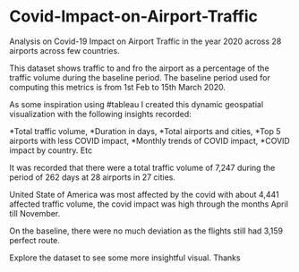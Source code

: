# Covid-Impact-on-Airport-Traffic
Analysis on Covid-19 Impact on Airport Traffic in the year 2020 across 28 airports across few countries.

This dataset shows traffic to and fro the airport as a percentage of the traffic volume during the baseline period. The baseline period used for computing this metrics is from 1st Feb to 15th March 2020.

As some inspiration using #tableau I created this dynamic geospatial visualization with the following insights recorded:

*Total traffic volume,
*Duration in days,
*Total airports and cities,
*Top 5 airports with less COVID impact,
*Monthly trends of COVID impact,
*COVID impact by country. Etc

It was recorded that there were a total traffic volume of 7,247 during the period of 262 days at 28 airports in 27 cities.

United State of America was most affected by the covid with about 4,441 affected traffic volume, the covid impact was high through the months April till November.

On the baseline, there were no much deviation as the flights still had 3,159 perfect route.

Explore the dataset to see some more insightful visual. Thanks
